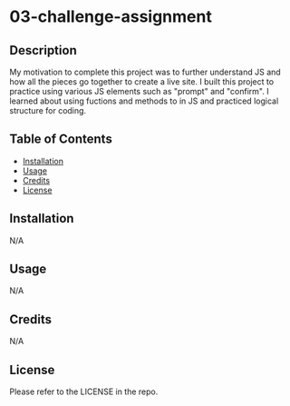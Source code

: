 # 03-challenge-assignment

## Description
My motivation to complete this project was to further understand JS and how all the pieces go together to create a live site. I built this project to practice using various JS elements such as "prompt" and "confirm". I learned about using fuctions and methods to in JS and practiced logical structure for coding. 

## Table of Contents

- [Installation](#installation)
- [Usage](#usage)
- [Credits](#credits)
- [License](#license)

## Installation

N/A

## Usage

N/A


## Credits

N/A

## License

Please refer to the LICENSE in the repo.
